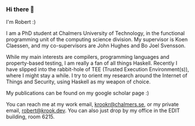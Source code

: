 ### Hi there 👋

<!--
**Rewbert/Rewbert** is a ✨ _special_ ✨ repository because its `README.md` (this file) appears on your GitHub profile.

Here are some ideas to get you started:

- 🔭 I’m currently working on ...
- 🌱 I’m currently learning ...
- 👯 I’m looking to collaborate on ...
- 🤔 I’m looking for help with ...
- 💬 Ask me about ...
- 📫 How to reach me: ...
- 😄 Pronouns: ...
- ⚡ Fun fact: ...
-->

I'm Robert :)

I am a PhD student at Chalmers University of Technology, in the functional programming unit of the computing science division.
My supervisor is Koen Claessen, and my co-supervisors are John Hughes and Bo Joel Svensson.

While my main interests are compilers, programming languages and property-based testing, I am really a fan of all things Haskell. Recently I have slipped into the rabbit-hole of TEE (Trusted Execution Environment(s)), where I might stay a while. I try to orient my research around the Internet of Things and Security, using Haskell as my weapon of choice.

My publications can be found on my google scholar page :)

You can reach me at my work email, krookr@chalmers.se, or my private email, robert@krook.dev. You can also just drop by my office in the EDIT building, room 6215.
